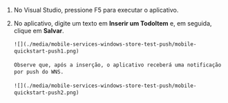
1. No Visual Studio, pressione F5 para executar o aplicativo.
2. No aplicativo, digite um texto em **Inserir um TodoItem** e, em seguida, clique em **Salvar**.
   
       ![](./media/mobile-services-windows-store-test-push/mobile-quickstart-push1.png)
   
       Observe que, após a inserção, o aplicativo receberá uma notificação por push do WNS.
   
       ![](./media/mobile-services-windows-store-test-push/mobile-quickstart-push2.png)

<!---HONumber=Oct15_HO3-->